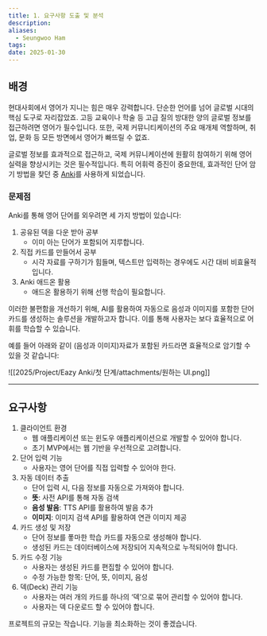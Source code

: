 ```yaml
---
title: 1. 요구사항 도출 및 분석
description: 
aliases:
  - Seungwoo Ham
tags: 
date: 2025-01-30
---
```

## 배경

현대사회에서 영어가 지니는 힘은 매우 강력합니다. 단순한 언어를 넘어 글로벌 시대의 핵심 도구로 자리잡았죠. 고등 교육이나 학술 등 고급 질의 방대한 양의 글로벌 정보를 접근하려면 영어가 필수입니다. 또한, 국제 커뮤니티케이션의 주요 매개체 역할하며, 취업, 문화 등 모든 방면에서 영어가 빠뜨릴 수 없죠. 

글로벌 정보를 효과적으로 접근하고, 국제 커뮤니케이션에 원활히 참여하기 위해 영어 실력을 향상시키는 것은 필수적입니다. 특히 어휘력 증진이 중요한데, 효과적인 단어 암기 방법을 찾던 중 [Anki](https://apps.ankiweb.net/)를 사용하게 되었습니다.

### 문제점

Anki를 통해 영어 단어를 외우려면 세 가지 방법이 있습니다:

1. 공유된 덱을 다운 받아 공부
	- 이미 아는 단어가 포함되어 지루합니다.
2. 직접 카드를 만들어서 공부
	- 시각 자료를 구하기가 힘들며, 텍스트만 입력하는 경우에도 시간 대비 비효율적입니다.
3. Anki 애드온 활용
	- 애드온 활용하기 위해 선행 학습이 필요합니다.

이러한 불편함을 개선하기 위해, AI를 활용하여 자동으로 음성과 이미지를 포함한 단어 카드를 생성하는 솔루션을 개발하고자 합니다. 이를 통해 사용자는 보다 효율적으로 어휘를 학습할 수 있습니다.

예를 들어 아래와 같이 (음성과 이미지)자료가 포함된 카드라면 효율적으로 암기할 수 있을 것 같습니다:

![[2025/Project/Eazy Anki/첫 단계/attachments/원하는 UI.png]]

---

## 요구사항

1. 클라이언트 환경
	- 웹 애플리케이션 또는 윈도우 애플리케이션으로 개발할 수 있어야 합니다.
	- 초기 MVP에서는 웹 기반을 우선적으로 고려합니다.
2. 단어 입력 기능
	- 사용자는 영어 단어를 직접 입력할 수 있어야 한다.
3. 자동 데이터 추출
	- 단어 입력 시, 다음 정보를 자동으로 가져와야 합니다.
	- **뜻**: 사전 API를 통해 자동 검색
	- **음성 발음**: TTS API를 활용하여 발음 추가
	- **이미지**: 이미지 검색 API를 활용하여 연관 이미지 제공
4. 카드 생성 및 저장
	- 단어 정보를 퐇마한 학습 카드를 자동으로 생성해야 합니다.
	- 생성된 카드는 데이터베이스에 저장되어 지속적으로 누적되어야 합니다.
5. 카드 수정 기능
	- 사용자는 생성된 카드를 편집할 수 있어야 합니다.
	- 수정 가능한 항목: 단어, 뜻, 이미지, 음성
6. 덱(Deck) 관리 기능
	- 사용자는 여러 개의 카드를 하나의 ‘덱’으로 묶어 관리할 수 있어야 합니다.
	- 사용자는 덱 다운로드 할 수 있어야 합니다.


프로젝트의 규모는 작습니다. 기능을 최소화하는 것이 좋겠습니다.